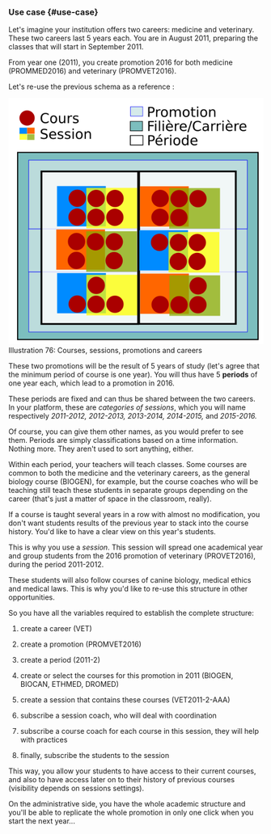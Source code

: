 ### Use case {#use-case}

Let&#039;s imagine your institution offers two careers: medicine and veterinary. These two careers last 5 years each. You are in August 2011, preparing the classes that will start in September 2011\.

From year one (2011), you create promotion 2016 for both medicine (PROMMED2016) and veterinary (PROMVET2016).

Let&#039;s re-use the previous schema as a reference :

![](../../assets/graficos92.png)Illustration 76: Courses, sessions, promotions and careers

These two promotions will be the result of 5 years of study (let&#039;s agree that the minimum period of course is one year). You will thus have 5 **periods** of one year each, which lead to a promotion in 2016.

These periods are fixed and can thus be shared between the two careers. In your platform, these are _categories of sessions_, which you will name respectively _2011-2012, 2012-2013, 2013-2014, 2014-2015,_ and _2015-2016._

Of course, you can give them other names, as you would prefer to see them. Periods are simply classifications based on a time information. Nothing more. They aren&#039;t used to sort anything, either.

Within each period, your teachers will teach classes. Some courses are common to both the medicine and the veterinary careers, as the general biology course (BIOGEN), for example, but the course coaches who will be teaching still teach these students in separate groups depending on the career (that&#039;s just a matter of space in the classroom, really).

If a course is taught several years in a row with almost no modification, you don&#039;t want students results of the previous year to stack into the course history. You&#039;d like to have a clear view on this year&#039;s students.

This is why you use a _session_. This session will spread one academical year and group students from the 2016 promotion of veterinary (PROVET2016), during the period 2011-2012.

These students will also follow courses of canine biology, medical ethics and medical laws. This is why you&#039;d like to re-use this structure in other opportunities.

So you have all the variables required to establish the complete structure:

1.  create a career (VET)

2.  create a promotion (PROMVET2016)

3.  create a period (2011-2)

4.  create or select the courses for this promotion in 2011 (BIOGEN, BIOCAN, ETHMED, DROMED)

5.  create a session that contains these courses (VET2011-2-AAA)

6.  subscribe a session coach, who will deal with coordination

7.  subscribe a course coach for each course in this session, they will help with practices

8.  finally, subscribe the students to the session

This way, you allow your students to have access to their current courses, and also to have access later on to their history of previous courses (visibility depends on sessions settings).

On the administrative side, you have the whole academic structure and you&#039;ll be able to replicate the whole promotion in only one click when you start the next year...